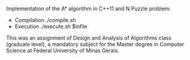 Implementation of the A* algorithm in C++11 and N Puzzle problem. 
- Compilation
  ./compile.sh
- Execution
 ./execute.sh $infile


This was an assignment of Design and Analysis of Algorithms class (graduate level), a mandatory subject for the Master degree in Computer Science at Federal University of Minas Gerais.
